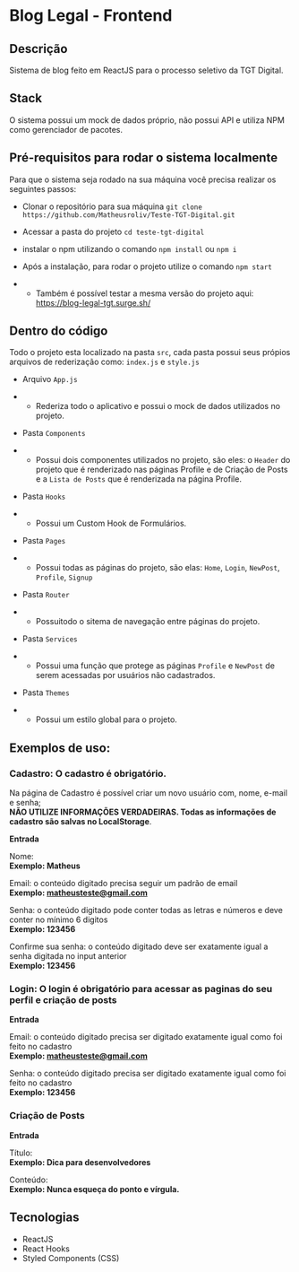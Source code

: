 # Blog Legal - Frontend

## Descrição
Sistema de blog feito em ReactJS para o processo seletivo da TGT Digital.

## Stack
O sistema possui um mock de dados próprio, não possui API e utiliza NPM como gerenciador de pacotes.

## Pré-requisitos para rodar o sistema localmente
Para que o sistema seja rodado na sua máquina você precisa realizar os seguintes passos:

- Clonar o repositório para sua máquina `git clone https://github.com/Matheusroliv/Teste-TGT-Digital.git`

- Acessar a pasta do projeto `cd teste-tgt-digital`

- instalar o npm utilizando o comando `npm install` ou `npm i`

- Após a instalação, para rodar o projeto utilize o comando `npm start`

- - Também é possível testar a mesma versão do projeto aqui: https://blog-legal-tgt.surge.sh/

## Dentro do código
Todo o projeto esta localizado na pasta `src`, cada pasta possui seus própios arquivos de rederização como: `index.js` e `style.js`

- Arquivo `App.js`
- - Rederiza todo o aplicativo e possui o mock de dados utilizados no projeto.

- Pasta `Components`
- - Possui dois componentes utilizados no projeto, são eles: o `Header` do projeto que é renderizado nas páginas Profile e de Criação de Posts e a `Lista de Posts` que é renderizada na página Profile.

- Pasta `Hooks`
- - Possui um Custom Hook de Formulários.

- Pasta `Pages`
- - Possui todas as páginas do projeto, são elas: `Home`, `Login`, `NewPost`, `Profile`, `Signup`

- Pasta `Router`
- - Possuitodo o sitema de navegação entre páginas do projeto.

- Pasta `Services`
- - Possui uma função que protege as páginas `Profile` e `NewPost` de serem acessadas por usuários não cadastrados.

- Pasta `Themes`
- - Possui um estilo global para o projeto.

## Exemplos de uso:
### Cadastro: O cadastro é obrigatório.
Na página de Cadastro é possível criar um novo usuário com, nome, e-mail e senha; 
<br />
<b>NÃO UTILIZE INFORMAÇÕES VERDADEIRAS. Todas as informações de cadastro são salvas no LocalStorage</b>.
</br>

<strong>Entrada</strong>

Nome:
</br>
<b>Exemplo: Matheus</b>

Email: o conteúdo digitado precisa seguir um padrão de email
</br>
<b>Exemplo: matheusteste@gmail.com</b>

Senha: o conteúdo digitado pode conter todas as letras e números e deve conter no mínimo 6 digitos
</br>
<b>Exemplo: 123456</b>

Confirme sua senha: o conteúdo digitado deve ser exatamente igual a senha digitada no input anterior
</br>
<b>Exemplo: 123456</b>

### Login: O login é obrigatório para acessar as paginas do seu perfil e criação de posts

<strong>Entrada</strong>

Email: o conteúdo digitado precisa ser digitado exatamente igual como foi feito no cadastro
</br>
<b>Exemplo: matheusteste@gmail.com</b>

Senha: o conteúdo digitado precisa ser digitado exatamente igual como foi feito no cadastro
</br>
<b>Exemplo: 123456</b>

### Criação de Posts

<strong>Entrada</strong>

Título:
</br>
<b>Exemplo: Dica para desenvolvedores</b>

Conteúdo:
</br>
<b>Exemplo: Nunca esqueça do ponto e vírgula.</b>

## Tecnologias
- ReactJS
- React Hooks
- Styled Components (CSS)
